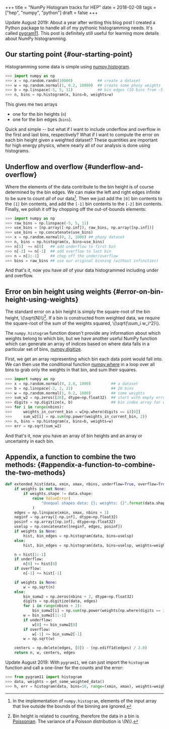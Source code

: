+++
title = "NumPy Histogram tracks for HEP"
date = 2018-02-08
tags = ["hep", "numpy", "python"]
draft = false
+++

Update August 2019: About a year after writing this blog post I
created a Python package to handle all of my pythonic histogramming
needs. It's called [pygram11](https://github.com/douglasdavis/pygram11). This post is definitely still useful for
learning more details about NumPy histogramming.


## Our starting point {#our-starting-point}

Histogramming some data is simple using [numpy.histogram](https://docs.scipy.org/doc/numpy/reference/generated/numpy.histogram.html).

```python
>>> import numpy as np
>>> x = np.random.randn(10000)           ## create a dataset
>>> w = np.random.normal(1, 0.2, 10000)  ## create some phony weights
>>> b = np.linspace(-5, 5, 11)           ## bin edges (10 bins from -5 to 5)
>>> n, bins = np.histogram(x, bins=b, weights=w)
```

This gives me two arrays

-   one for the bin heights (`n`)
-   one for the bin edges (`bins`).

Quick and simple -- but what if I want to include underflow and
overflow in the first and last bins, respectively? What if I want
to compute the error on each bin height given a weighted dataset?
These quantities are important for high energy physics, where
nearly all of our analysis is done using histograms.


## Underflow and overflow {#underflow-and-overflow}

Where the elements of the data contribute to the bin height is of
course determined by the bin edges. We can make the left and right
edges infinite to be sure to count _all_ of our data[^fn:1]. Then
we just add the `[0]` bin contents to the `[1]` bin contents, and
add the `[-1]` bin contents to the `[-2]` bin contents. Finally,
we polish it off by chopping off the out-of-bounds elements:

```python
>>> import numpy as np
>>> raw_bins = np.linspace(-5, 5, 11)
>>> use_bins = [np.array([-np.inf]), raw_bins, np.array([np.inf])]
>>> use_bins = np.concatenate(use_bins)
>>> x = np.random.normal(0, 2, 1000) ## phony dataset
>>> n, bins = np.histogram(x, bins=use_bins)
>>> n[1]  += n[0]   ## add underflow to first bin
>>> n[-2] += n[-1]  ## add overflow to last bin
>>> n = n[1:-1]     ## chop off the under/overflow
>>> bins = raw_bins ## use our original binning (without infinities)
```

And that's it, now you have _all_ of your data histogrammed
including under and overflow.


## Error on bin height using weights {#error-on-bin-height-using-weights}

The standard error on a bin height is simply the square-root of
the bin height, \\(\sqrt{N}\\)[^fn:2]. If a bin is constructed from
weighted data, we require the square-root of the sum of the
weights squared, \\(\sqrt{\sum\_i w\_i^2}\\).

The `numpy.histogram` function doesn't provide any information
about which weights belong to which bin, but we have another
useful NumPy function which can generate an array of indices based
on where data falls in a particular set of bins, [numpy.digitize](https://docs.scipy.org/doc/numpy/reference/generated/numpy.digitize.html).

First, we get an array representing which bin each data point
would fall into. We can then use the conditional function
[numpy.where](https://docs.scipy.org/doc/numpy/reference/generated/numpy.where.html) in a loop over all bins to grab only the weights in
that bin, and sum their squares.

```python
>>> import numpy as np
>>> x = np.random.normal(0, 2.0, 1000)         ## a dataset
>>> b = np.linspace(-2, 2, 21)                 ## 20 bins
>>> w = np.random.normal(1, 0.2, 1000)         ## some weights
>>> sum_w2 = np.zeros([20], dtype=np.float32)  ## start with empty errors
>>> digits = np.digitize(x, b)                 ## bin index array for each data element
>>> for i in range(nbins):
>>>     weights_in_current_bin = w[np.where(digits == i)[0]]
>>>     sum_w2[i] = np.sum(np.power(weights_in_current_bin, 2))
>>> n, bins = np.histogram(x, bins=b, weights=w)
>>> err = np.sqrt(sum_w2)
```

And that's it, now you have an array of bin heights and an array
or uncertainty in each bin.


## Appendix, a function to combine the two methods: {#appendix-a-function-to-combine-the-two-methods}

```python
def extended_hist(data, xmin, xmax, nbins, underflow=True, overflow=True, weights=None):
    if weights is not None:
        if weights.shape != data.shape:
            raise ValueError(
                "Unequal shapes data: {}; weights: {}".format(data.shape, weights.shape)
            )
    edges = np.linspace(xmin, xmax, nbins + 1)
    neginf = np.array([-np.inf], dtype=np.float32)
    posinf = np.array([np.inf], dtype=np.float32)
    uselsp = np.concatenate([neginf, edges, posinf])
    if weights is None:
        hist, bin_edges = np.histogram(data, bins=uselsp)
    else:
        hist, bin_edges = np.histogram(data, bins=uselsp, weights=weights)

    n = hist[1:-1]
    if underflow:
        n[0] += hist[0]
    if overflow:
        n[-1] += hist[-1]

    if weights is None:
        w = np.sqrt(n)
    else:
        bin_sumw2 = np.zeros(nbins + 2, dtype=np.float32)
        digits = np.digitize(data, edges)
        for i in range(nbins + 2):
            bin_sumw2[i] = np.sum(np.power(weights[np.where(digits == i)[0]], 2))
        w = bin_sumw2[1:-1]
        if underflow:
            w[0] += bin_sumw2[0]
        if overflow:
            w[-1] += bin_sumw2[-1]
        w = np.sqrt(w)

    centers = np.delete(edges, [0]) - (np.ediff1d(edges) / 2.0)
    return n, w, centers, edges
```

Update August 2019: With `pygram11`, we can just import the
`histogram` function and call a one-liner for the counts and the
error:

```python
>>> from pygram11 import histogram
>>> data, weights = get_some_weighted_data()
>>> h, err = histogram(data, bins=10, range=(xmin, xmax), weights=weights, flow=True)
```

[^fn:1]: In the implementation of `numpy.histogram`, elements of the input array that live outside the bounds of the binning are ignored.
[^fn:2]: Bin height is related to counting, therefore the data in a bin is [Poissonian](https://en.wikipedia.org/wiki/Poisson%5Fdistribution). The variance of a Poisson distribution is \\(N\\).
